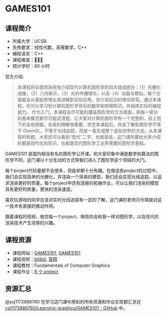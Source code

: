 # GAMES101

## 课程简介

- 所属大学：UCSB
- 先修要求：线性代数，高等数学，C++
- 编程语言：C++
- 课程难度：🌟🌟🌟
- 预计学时：80 小时

官方介绍:

> 本课程将全面而系统地介绍现代计算机图形学的四大组成部分：（1）光栅化成像，（2）几何表示，（3）光的传播理论，以及（4）动画与模拟。每个方面都会从基础原理出发讲解到实际应用，并介绍前沿的理论研究。通过本课程，你可以学习到计算机图形学背后的数学和物理知识，并锻炼实际的编程能力。
> 作为入门，本课程会尽可能的覆盖图形学的方方面面，把每一部分的基本概念都尽可能说清楚，让大家对计算机图形学有一个完整的、自上而下的全局把握。全局的理解很重要，学完本课程后，你会了解到图形学不等于 OpenGL，不等于光线追踪，而是一套生成整个虚拟世界的方法。从本课程的标题，大家还可以看到“现代”二字，也就是说，这门课所要给大家介绍的都是现代化的知识，也都是现代图形学工业界需要的图形学基础。

GAMES101 是国内相当有名的图形学公开课。和大家印象中满是数学和算法的图形学不同，这门课以十分生动的方式带我们进入了图形学这个领域的大门。

每个project代码量都不会很多，但是却都十分有趣。在做这些project的过程中，我们会实现简单的光栅化，并渲染一个简易的模型，我们还会实现光线追踪，以追求渲染更好的质量。每个project中还有选做的拓展作业，可以让我们渲染的模型具有更好的质量，更快的渲染速度。

喜欢玩游戏的同学应该对实时光线追踪有一定的了解，这门课的老师闫令琪就对这一技术有直接的推动作用。

跟着课程的视频，做完每一个project，相信你会和我一样对图形学，以及现代的渲染技术产生浓厚的兴趣。

## 课程资源

- 课程网站：[GAMES101](http://games-cn.org/intro-graphics/), [GAMES101](https://sites.cs.ucsb.edu/~lingqi/teaching/games101.html)
- 课程视频：[bilibili](https://www.bilibili.com/video/BV1X7411F744?p=1), [官网](http://games-cn.org/graphics-intro-ppt-video/)
- 课程教材：Fundamentals of Computer Graphics
- 课程作业：[8 个 project](http://games-cn.org/forums/topic/allhw/)

## 资源汇总

@ysj1173886760 在学习这门课中用到的所有资源和作业实现都汇总在[ysj1173886760/Learning: graphics/GAMES101 - GitHub](https://github.com/ysj1173886760/Learning/tree/master/graphics/GAMES101) 中。
